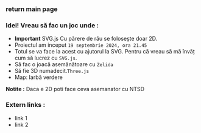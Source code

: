 ### return main page

### Idei! Vreau să fac un joc unde :
* **Important** SVG.js Cu părere de rău se folosește doar 2D.
* Proiectul am inceput `19 septembrie 2024, ora 21.45`
* Totul se va face la acest cu ajutorul la SVG. Pentru că vreau să mă învăț cum să lucrez cu `SVG.js`.
* Să fac o joacă asemănătoare cu `Zelida`
* Să fie 3D numadecit.`Three.js` 
* Map: Iarbă verdere

**Notite :** Daca e 2D poti face ceva asemanator cu NTSD

### Extern links :
* link 1
* link 2
